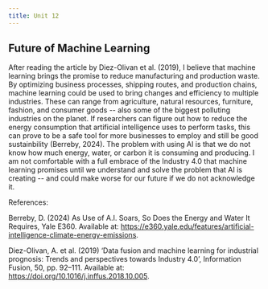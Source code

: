 ```yaml
---
title: Unit 12
---
```

Future of Machine Learning 
--

After reading the article by Diez-Olivan et al. (2019), I believe that machine learning brings the promise to reduce manufacturing and production waste. By optimizing business processes, shipping routes, and production chains, machine learning could be used to bring changes and efficiency to multiple industries. These can range from agriculture, natural resources, furniture, fashion, and consumer goods -- also some of the biggest polluting industries on the planet. If researchers can figure out how to reduce the energy consumption that artificial intelligence uses to perform tasks, this can prove to be a safe tool for more businesses to employ and still be good sustainbility (Berreby, 2024). The problem with using AI is that we do not know how much energy, water, or carbon it is consuming and producing. I am not comfortable with a full embrace of the Industry 4.0 that machine learning promises until we understand and solve the problem that AI is creating -- and could make worse for our future if we do not acknowledge it. 


References:

Berreby, D. (2024) As Use of A.I. Soars, So Does the Energy and Water It Requires, Yale E360. Available at: https://e360.yale.edu/features/artificial-intelligence-climate-energy-emissions.

Diez-Olivan, A. et al. (2019) ‘Data fusion and machine learning for industrial prognosis: Trends and perspectives towards Industry 4.0’, Information Fusion, 50, pp. 92–111. Available at: https://doi.org/10.1016/j.inffus.2018.10.005. 
